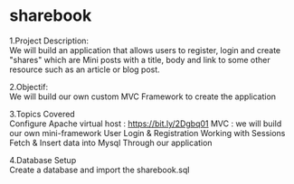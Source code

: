 # sharebook
1.Project Description:\
We will build an application that allows users to register, login and create "shares" which are Mini posts with a title,
body and link to some other resource such as an article or blog post.

2.Objectif:\
We will build our own custom MVC Framework to create the application

3.Topics Covered\
Configure Apache virtual host : https://bit.ly/2Dgbq01
MVC : we will build our own mini-framework
User Login & Registration
Working with Sessions
Fetch & Insert data into Mysql Through our application

4.Database Setup\
Create a database and import the sharebook.sql
